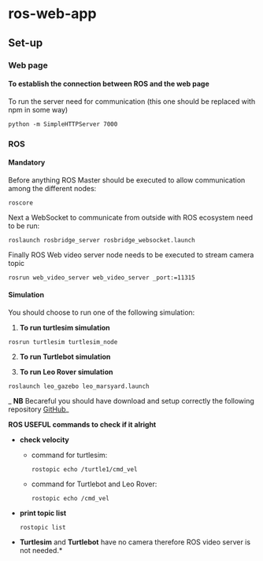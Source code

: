 # ros-web-app


## Set-up

### Web page
#### To establish the connection between ROS and the web page
To run the server need for communication (this one should be replaced with npm in some way) 
```shell_session
python -m SimpleHTTPServer 7000
 ```
### ROS
####  Mandatory
Before anything ROS Master should be executed to allow communication among the different nodes:
```shell_session
roscore
 ```
Next a WebSocket to communicate from outside with ROS ecosystem need to be run:
```shell_session
roslaunch rosbridge_server rosbridge_websocket.launch
 ```
Finally ROS Web video server node needs to be executed to stream camera topic
```shell_session
rosrun web_video_server web_video_server _port:=11315
 ```

#### Simulation 
You should choose to run one of the following simulation:
1. **To run turtlesim simulation**
```shell_session
rosrun turtlesim turtlesim_node
 ```

2. **To run Turtlebot simulation**


3. **To run Leo Rover simulation**
```shell_session
roslaunch leo_gazebo leo_marsyard.launch
 ```
_ **NB** Becareful you should have download and setup correctly the following repository [GitHub](https://github.com/alma-x/ERC-Remote-Navigation-Simulation)_

__ROS USEFUL commands to check if it alright__
* **check velocity** 
  * command for turtlesim:
    ```shell_session
    rostopic echo /turtle1/cmd_vel
     ```
  * command for Turtlebot and Leo Rover:
    ```shell_session
    rostopic echo /cmd_vel
     ```
* **print topic list**   
     ```shell_session
    rostopic list
     ```
 
 * **Turtlesim** and **Turtlebot** have no camera therefore ROS video server is not needed.*
 
 

